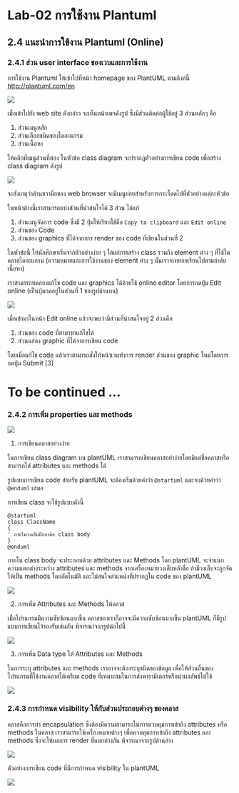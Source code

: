 # Lab-02 การใช้งาน Plantuml 

## 2.4 แนะนำการใช้งาน Plantuml (Online)

### 2.4.1 ส่วน user interface ของเวบและการใช้งาน
การใช้งาน Plantuml ให้เข้าไปที่หน้า homepage  ของ PlantUML ตามลิงค์นี้  http://plantuml.com/en 


![](./Pictures/Pict-15-PlantUML-Homepage.png)

เมื่อเข้าไปยัง web site ดังกล่าว จะเห็นหน้าเพจดังรูป ซึ่งมีส่วนติดต่อผู้ใช้อยู่ 3 ส่วนหลักๆ คือ 

1. ส่วนเมนูหลัก
2. ส่วนเลือกชนิดของไดอะแกรม
3. ส่วนเนื้อหา

ให้คลิกที่เมนูส่วนที่สอง ในหัวข้อ class diagram จะปรากฏตัวอย่างการเขียน code เพื่อสร้าง class diagram ดังรูป



![](./Pictures/Pict-16-Class-diagram-example.png)

จะสังเกตุว่าด้านขวามือของ web browser จะมีเมนูย่อยสำหรับการกระโดดไปที่ตัวอย่างแต่ละหัวข้อ

ในหน้าต่างนี้เราสามารถแบ่งส่วนที่น่าสนใจได้ 3 ส่วน ได้แก่

1. ส่วนเมนูจัดการ code ซึ่งมี 2 ปุ่มให้เรียกใช้คือ `Copy to clipboard` และ `Edit online`
2. ส่วนของ Code
3. ส่วนของ graphics ที่ได้จากการ render ของ code ที่เขียนในส่วนที่ 2 

ในหัวข้อนี้ ให้นักศึกษาเริ่มจากตัวอย่างง่าย ๆ ได้แก่การสร้าง class รวมถึง element ต่าง ๆ ที่ใช้ในคลาสไดอะแกรม (ความหมายและการใช้งานของ element ต่าง ๆ นั้นเราจะทยอยเรียนไปตามลำดับเนื้อหา)  

เราสามารถทดลองแก้ไข code และ graphics ได้ด้วยใช้ online editor โดยการกดปุ่ม Edit online (เป็นปุ่มกดอยู่ในส่วนที่ 1 ของรูปด้านบน)


![](./Pictures/Pict-17-Class-diagram-edit-online.png)

เมื่อเข้ามาในหน้า Edit online แล้วจะพบว่ามีส่วนที่น่าสนใจอยู่ 2 ส่วนคือ 

1. ส่วนของ code ที่สามารถแก้ไขได้
2. ส่วนแสดง graphic ที่ได้จาการเขียน code 

โดยเมื่อแก้ไข code แล้วเราสามารถสั่งให้หน้าเวบทำการ render ส่วนของ graphic ใหม่โดยการกดปุ่ม Submit [3]


# To be continued ...    

### 2.4.2 การเพิ่ม properties และ methods 


![](./Pictures/Pict-18-Class-with-Attributes_and_Methods.png)


1. การเขียนคลาสอย่างง่าย

ในการเขียน class diagram บน plantUML เราสามารถเขียนคลาสอย่าง่ายโดยมีแค่ชื่อคลาสหรือสามารถใส่ attributes และ methods ได้ 


รูปแบบการเขียน  code สำหรับ plantUML จะต้องเริ่มด้วยคำว่า `@startuml` และจบด้วยคำว่า `@enduml` เสมอ

การเขียน class จะใช้รูปแบบดังนี้

``` plantuml
@startuml
class ClassName
{
' ภายในวงเล็บปีกกาคือ class body   
}
@enduml
```

ภายใน class body จะประกอบด้วย attributes และ Methods โดย plantUML จะจำแนกความแตกต่างระหว่าง attributes และ methods  จากเครื่องหมายวงเล็บหลังชื่อ ถ้ามีวงเล็บจะถูกจัดให้เป็น methods โดยอัตโนมัติ และไม่สนใจตำแหน่งที่ปรากฏใน code ของ plantUML

![](./Pictures/Pict-19-Class-Simple.png)

2. การเพิ่ม Attributes และ Methods ให้คลาส

เมื่อโปรแกรมมีความซับซ้อนมากขึ้น คลาสของเราก็อาจจะมีความซับซ้อนมากขึ้น plantUML ก็มีรูปแบบการเขียนไว้รองรับเช่นกัน พิจารณาจากรูปต่อไปนี้


![](./Pictures/Pict-20-Class-more.png)

3. การเพิ่ม Data type ให้ Attributes และ Methods 

ในการระบุ attributes และ methods เราอาจจะต้องระบุชนิดของข้อมูล เพื่อให้ส่วนอื่นของโปรแกรมที่ใช้งานคลาสได้เตรียม code ที่เหมาะสมในการส่งพารามิเตอร์หรือนำผลลัพธ์ไปใช้

![](./Pictures/Pict-21-Class-add-data-type.png)

### 2.4.3 การกำหนด  visibility ให้กับส่วนประกอบต่างๆ ของคลาส 

คลาสคือการทำ encapsulation ซึ่งต้องมีความสามารถในการตวบคุมการเข้าถึง attributes หรือ methods ในคลาส เราสามารถใช้เครื่องหมายต่างๆ เพื่อควบคุมการเข้าถึง attributes และ methods ซึ่งจะให้ผลการ render ที่แตกต่างกัน พิจารณาจากรูปด้านล่าง

![](./Pictures/Pict-22-Class-Defining-visibility.png)


ตัวอย่างการเขียน code ที่มีการกำหนด visibility ใน plantUML

![](./Pictures/Pict-23-Class-Book-with-visibility.png)


